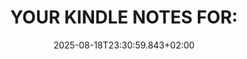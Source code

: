 ---
title: "YOUR KINDLE NOTES FOR:"
date: 2025-08-18T23:30:59.843+02:00
category: books
tags: []
excerpt: My highlights
---